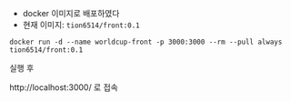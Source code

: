 - docker 이미지로 배포하였다
- 현재 이미지: `tion6514/front:0.1`

`docker run -d --name worldcup-front -p 3000:3000 --rm --pull always tion6514/front:0.1`

실행 후

http://localhost:3000/ 로 접속
